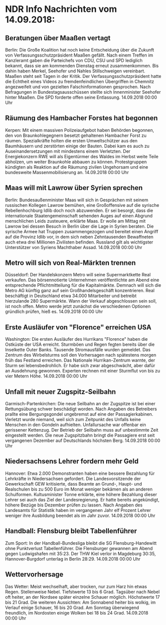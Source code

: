 # NDR Info Nachrichten vom 14.09.2018:


## Beratungen über Maaßen vertagt
Berlin: Die Große Koalition hat noch keine Entscheidung über die Zukunft von Verfassungsschutzpräsident Maaßen gefällt. Nach einem Treffen  im Kanzleramt gaben die Parteichefs von CDU, CSU und SPD lediglich bekannt, dass sie am kommenden Dienstag erneut zusammenkommen. Bis dahin haben Merkel, Seehofer und Nahles Stillschweigen vereinbart. Maaßen steht seit Tagen in der Kritik. Der Verfassungsschutzpräsident hatte die Echtheit eines Videos zu fremdenfeindlichen Übergriffen in Chemnitz angezweifelt und von gezielten Falschinformationen gesprochen. Nach Befragungen in Bundestagsausschüssen stellte sich Innenminister Seehofer hinter Maaßen. Die SPD forderte offen seine Entlassung. 14.09.2018 00:00 Uhr 

## Räumung des Hambacher Forstes hat begonnen
Kerpen: Mit einem massiven Polizeiaufgebot haben Behörden begonnen, den von Braunkohlegegnern besetzt gehaltenen Hambacher Forst zu räumen. Spezialkräfte holten die ersten Umweltschützer aus den Baumhäusern und zerstörten einige der Bauten. Dabei kam es auch zu Auseinandersetzungen mit mindestens einem Verletzten. Der Energiekonzern RWE will als Eigentürmer des Waldes im Herbst weite Teile abholzen, um weiter Braunkohle abbauen zu können. Protestgruppen kündigten als Reaktion auf die Räumung zivilen Ungehorsam und eine bundesweite Massenmobilisierung an. 14.09.2018 00:00 Uhr 

## Maas will mit Lawrow über Syrien sprechen
Berlin: 	Bundesaußenminister Maas will sich in Gesprächen mit seinem russischen Kollegen Lawrow bemühen, eine Großoffensive auf die syrische Rebellenhochburg Idlib doch noch abzuwenden. Er sei besorgt, dass die internationale Staatengemeinschaft sehenden Auges auf einen Abgrund menschlichen Leids zusteuere, erklärte Maas. Er wolle am Mittag mit Lawrow bei dessen Besuch in Berlin über die Lage in Syrien beraten. Die syrische Armee hat Truppen zusammengezogen und bereitet einen Angriff auf die Provinz Idlib vor, in dem sich neben Zehntausenden Bewaffneten auch etwa drei Millionen Zivilisten befinden. Russland gilt als wichtigster Unterstützer von Syriens Machthaber Assad. 14.09.2018 00:00 Uhr 

## Metro will sich von Real-Märkten trennen
Düsseldorf: Der Handelskonzern Metro will seine Supermarktkette Real verkaufen. Das börsennotierte Unternehmen veröffentlichte am Abend eine entsprechende Pflichtmitteilung für die Kapitalmärkte. Demnach will sich die Metro AG künftig ganz auf sein Großhandelsgeschäft konzentrieren. Real beschäftigt in Deutschland etwa 34.000 Mitarbeiter und betreibt hierzulande 280 Supermärkte. Wann der Verkauf abgeschlossen sein soll, ist noch offen. Metro werde jetzt zunächst die verschiedenen Optionen gründlich prüfen, hieß es. 14.09.2018 00:00 Uhr 

## Erste Ausläufer von "Florence" erreichen USA
Washington: Die ersten Ausläufer des Hurrikans "Florence" haben die Ostküste der USA erreicht. Sturmböen und Regen fegten bereits über die Inselkette Outer Banks. Tausende Stromausfälle wurden gemeldet. Das Zentrum des Wirbelsturms soll den Vorhersagen nach spätestens morgen früh das Festland erreichen. Das Nationale Hurrikan-Zentrum warnte, der Sturm sei lebensbedrohlich. Er habe sich zwar abgeschwächt, aber dafür an Ausdehnung gewonnen. Experten rechnen mit einer Sturmflut von bis zu vier Metern Höhe. 14.09.2018 00:00 Uhr 

## Unfall mit neuer Zugspitz-Seilbahn
Garmisch-Partenkirchen: Die neue Seilbahn an der Zugspitze ist bei einer Rettungsübung schwer beschädigt worden. Nach Angaben des Betreibers prallte eine Bergungsgondel ungebremst auf eine der Passagierkabinen. Verletzt wurde niemand, weil sich zum Zeitpunkt des Unfalls keine Menschen in den Gondeln aufhielten. Unfallursache war offenbar ein gerissener Kettenzug. Der Betrieb der Seilbahn muss auf unbestimmte Zeit eingestellt werden. Die neue Zugspitzbahn bringt die Passagiere erst seit vergangenen Dezember auf Deutschlands höchsten Berg. 14.09.2018 00:00 Uhr 

## Niedersachsens Lehrer fordern mehr Geld
Hannover:	Etwa 2.000 Demonstranten haben eine bessere Bezahlung für Lehrkräfte in Niedersachsen gefordert. Die Landesvorsitzende der Gewerkschaft GEW kritisierte, dass Beamte an Grund-, Haupt- und Realschulen bis zu 500 Euro im Monat weniger bekämen als an anderen Schulformen. Kultusminister Tonne erklärte, eine höhere Bezahlung dieser Lehrer sei auch das Ziel der Landesregierung. Er hatte bereits angekündigt, höhere Bezüge bis Dezember prüfen zu lassen. Nach Angaben des Landesamts für Statistik haben im vergangenen Jahr elf Prozent Lehrer weniger ihre Ausbildung beendet als im Jahr zuvor. 14.09.2018 00:00 Uhr 

## Handball: Flensburg bleibt Tabellenführer
Zum Sport: In der Handball-Bundesliga bleibt die SG Flensburg-Handewitt ohne Punktverlust Tabellenführer. Die Flensburger gewannen am Abend gegen Ludwigshafen mit 35:23. Der THW Kiel verlor in Magdeburg 30:35, Hannover-Burgdorf unterlag in Berlin 28:29. 14.09.2018 00:00 Uhr 

## Wettervorhersage
Das Wetter: Meist wechselhaft, aber trocken, nur zum Harz hin etwas Regen. Stellenweise Nebel. Tiefstwerte 13 bis 6 Grad. Tagsüber nach Nebel oft heiter, an der Nordsee später einzelne Schauer möglich. Höchstwerte 17 bis 21 Grad. Die weiteren Aussichten: Am Sonnabend heiter bis wolkig, im Verlauf einige Schauer, 16 bis 20 Grad. Am Sonntag überwiegend freundlich, im Nordosten einige Wolken bei 18 bis 24 Grad. 14.09.2018 00:00 Uhr 
